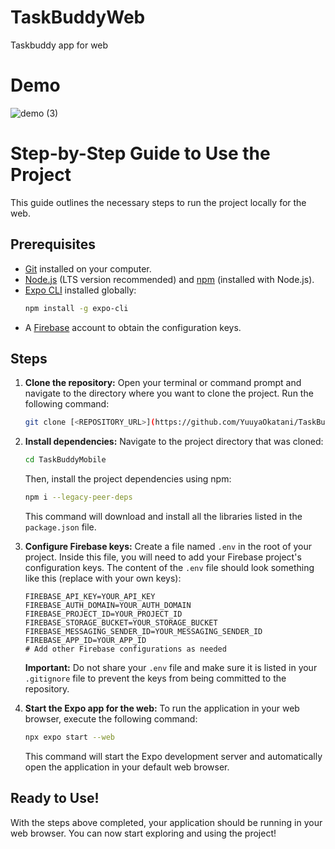 # TaskBuddyWeb
Taskbuddy app for web 

# Demo 
![demo (3)](https://github.com/user-attachments/assets/51bf38bc-2a6e-46b7-9f82-000183ea9c89)


# Step-by-Step Guide to Use the Project

This guide outlines the necessary steps to run the project locally for the web.

## Prerequisites

* [Git](https://git-scm.com/) installed on your computer.
* [Node.js](https://nodejs.org/) (LTS version recommended) and [npm](https://www.npmjs.com/) (installed with Node.js).
* [Expo CLI](https://docs.expo.dev/get-started/installation/) installed globally:
    ```bash
    npm install -g expo-cli
    ```
* A [Firebase](https://firebase.google.com/) account to obtain the configuration keys.

## Steps

1.  **Clone the repository:**
    Open your terminal or command prompt and navigate to the directory where you want to clone the project. Run the following command:
    ```bash
    git clone [<REPOSITORY_URL>](https://github.com/YuuyaOkatani/TaskBuddyWeb.git)
    ```


2.  **Install dependencies:**
    Navigate to the project directory that was cloned:
    ```bash
    cd TaskBuddyMobile
    ```
   
    Then, install the project dependencies using npm:
    ```bash
    npm i --legacy-peer-deps
    ```
    This command will download and install all the libraries listed in the `package.json` file.

3.  **Configure Firebase keys:**
    Create a file named `.env` in the root of your project. Inside this file, you will need to add your Firebase project's configuration keys. The content of the `.env` file should look something like this (replace with your own keys):
    ```
    FIREBASE_API_KEY=YOUR_API_KEY
    FIREBASE_AUTH_DOMAIN=YOUR_AUTH_DOMAIN
    FIREBASE_PROJECT_ID=YOUR_PROJECT_ID
    FIREBASE_STORAGE_BUCKET=YOUR_STORAGE_BUCKET
    FIREBASE_MESSAGING_SENDER_ID=YOUR_MESSAGING_SENDER_ID
    FIREBASE_APP_ID=YOUR_APP_ID
    # Add other Firebase configurations as needed
    ```
    **Important:** Do not share your `.env` file and make sure it is listed in your `.gitignore` file to prevent the keys from being committed to the repository.

4.  **Start the Expo app for the web:**
    To run the application in your web browser, execute the following command:
    ```bash
    npx expo start --web
    ```
    This command will start the Expo development server and automatically open the application in your default web browser.

## Ready to Use!

With the steps above completed, your application should be running in your web browser. You can now start exploring and using the project!
